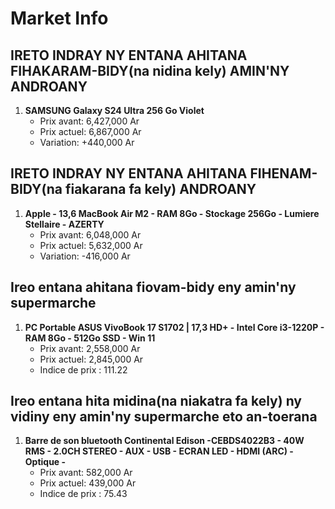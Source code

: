 # Market Info

## IRETO INDRAY NY ENTANA AHITANA FIHAKARAM-BIDY(na nidina kely) AMIN'NY ANDROANY

1. **SAMSUNG Galaxy S24 Ultra 256 Go Violet**
   - Prix avant: 6,427,000 Ar
   - Prix actuel: 6,867,000 Ar
   - Variation: +440,000 Ar

## IRETO INDRAY NY ENTANA AHITANA FIHENAM-BIDY(na fiakarana fa kely) ANDROANY

1. **Apple - 13,6 MacBook Air M2 - RAM 8Go - Stockage 256Go - Lumiere Stellaire - AZERTY**
   - Prix avant: 6,048,000 Ar
   - Prix actuel: 5,632,000 Ar
   - Variation: -416,000 Ar

## Ireo entana ahitana fiovam-bidy eny amin'ny supermarche

1. **PC Portable ASUS VivoBook 17 S1702 | 17,3 HD+ - Intel Core i3-1220P - RAM 8Go - 512Go SSD - Win 11**
   - Prix avant: 2,558,000 Ar
   - Prix actuel: 2,845,000 Ar
   - Indice de prix : 111.22

## Ireo entana hita midina(na niakatra fa kely) ny vidiny eny amin'ny supermarche eto an-toerana

1. **Barre de son bluetooth Continental Edison -CEBDS4022B3 - 40W RMS - 2.0CH STEREO - AUX - USB - ECRAN LED - HDMI (ARC) - Optique -**
   - Prix avant: 582,000 Ar
   - Prix actuel: 439,000 Ar
   - Indice de prix : 75.43

